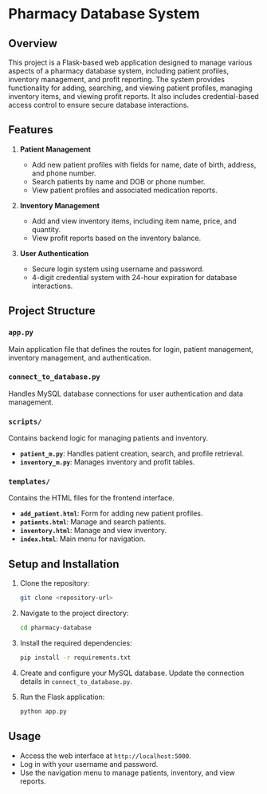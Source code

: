 # Pharmacy Database System

## Overview
This project is a Flask-based web application designed to manage various aspects of a pharmacy database system, including patient profiles, inventory management, and profit reporting. The system provides functionality for adding, searching, and viewing patient profiles, managing inventory items, and viewing profit reports. It also includes credential-based access control to ensure secure database interactions.

## Features
1. **Patient Management**
    - Add new patient profiles with fields for name, date of birth, address, and phone number.
    - Search patients by name and DOB or phone number.
    - View patient profiles and associated medication reports.

2. **Inventory Management**
    - Add and view inventory items, including item name, price, and quantity.
    - View profit reports based on the inventory balance.

3. **User Authentication**
    - Secure login system using username and password.
    - 4-digit credential system with 24-hour expiration for database interactions.

## Project Structure

### `app.py`
Main application file that defines the routes for login, patient management, inventory management, and authentication.

### `connect_to_database.py`
Handles MySQL database connections for user authentication and data management.

### `scripts/`
Contains backend logic for managing patients and inventory.
- **`patient_m.py`**: Handles patient creation, search, and profile retrieval.
- **`inventory_m.py`**: Manages inventory and profit tables.

### `templates/`
Contains the HTML files for the frontend interface.
- **`add_patient.html`**: Form for adding new patient profiles.
- **`patients.html`**: Manage and search patients.
- **`inventory.html`**: Manage and view inventory.
- **`index.html`**: Main menu for navigation.

## Setup and Installation

1. Clone the repository:
    ```bash
    git clone <repository-url>
    ```
2. Navigate to the project directory:
    ```bash
    cd pharmacy-database
    ```
3. Install the required dependencies:
    ```bash
    pip install -r requirements.txt
    ```
4. Create and configure your MySQL database. Update the connection details in `connect_to_database.py`.

5. Run the Flask application:
    ```bash
    python app.py
    ```

## Usage

- Access the web interface at `http://localhost:5000`.
- Log in with your username and password.
- Use the navigation menu to manage patients, inventory, and view reports.
